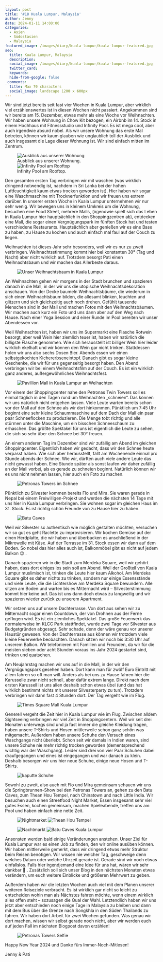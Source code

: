 ```yaml
---
layout: post
title: '#18 Kuala Lumpur, Malaysia'
author: Jenny
date: 2024-01-11 14:00:00
categories:
  - Asien
  - Südostasien
  - Malaysia
featured_image: /images/diary/kuala-lumpur/kuala-lumpur-featured.jpg
seo:
  title: Kuala Lumpur, Malaysia
  description:
  social_image: /images/diary/kuala-lumpur/kuala-lumpur-featured.jpg
  twitter_card:
  keywords:
  hide-from-google: false
_comments:
  title: Max 70 characters
  social_image: landscape 1200 x 600px
---
```

Wir sind jetzt bereits seit fast vier Wochen in Kuala Lumpur, aber wirklich viel erzählenswertes ist in diesen Wochen nicht passiert. Angekommen sind wir bereits am 15. Dezember, etwas mehr als eine Woche vor Weihnachten. Wir haben unsere Wohnung in Chow Kit bezogen, ein Airbnb im 14. Stock in einem Hochhaus mit Fitnessstudio und Infinity Pool. Es ist mega cool, aber auch irgendwie absurd nobel. Als wir unsere Wohnung das erste Mal betreten, können wir kaum glauben wie unglaublich toll der Ausblick und auch insgesamt die Lage dieser Wohnung ist. Wir sind einfach mitten im Zentrum. 

<figure class="img2">
  <img src="/images/diary/kuala-lumpur/kuala-lumpur-10.jpg" alt="Ausblick aus unserer Wohnung">
  <figcaption> Ausblick aus unserer Wohnung.</figcaption>
  <img src="/images/diary/kuala-lumpur/kuala-lumpur-8.jpg" alt="Infinity Pool am Rooftop">
  <figcaption> Infinity Pool am Rooftop.</figcaption>
</figure>

Den gesamten ersten Tag verbringen wir mit waschen (was wirklich dringend notwendig ist, nachdem in Sri Lanka bei der hohen Luftfeuchtigkeit kaum etwas trocken geworden ist). Hier haben wir sogar eine Waschmaschine mit Trocknerfunktion und wir freuen uns extrem darüber. In unserer ersten Woche in Kuala Lumpur unternehmen wir nur sehr wenig. Wir bewegen uns in kleinem Umkreis um die Wohnung, besuchen eine Food Street, mehrere Malls, (irgendwie spielt sich das Leben in Kuala Lumpur hier hauptsächlich in den Shoppingzentren ab), entdecken eine Mall, die sogar einen Vergnügungspark im fünften Stock hat und testen verschiedene Restaurants. Hauptsächlich aber genießen wir es eine Base zu haben, zu Hause zu kochen und auch einfach mal faul auf der Couch zu liegen.

Weihnachten ist dieses Jahr sehr besonders, weil wir es nur zu zweit verbringen. Weihnachtsstimmung kommt hier bei konstanten 30° (Tag und Nacht) aber nicht wirklich auf. Trotzdem besorgt Pati einen Weihnachtsbaum und wir machen das Allerbeste daraus.

<figure class="img1">
  <img src="/images/diary/kuala-lumpur/kuala-lumpur-1.jpg" alt="Unser Weihnachtsbaum in Kuala Lumpur">
</figure>

An Weihnachten gehen wir morgens in der Stadt brunchen und spazieren danach in die Mall, in der wir uns die utopische Weihnachtsdekoration anschauen. Von der Decke baumeln Weihnachtsbäume, die wiederum in sich einen Weihnachtsbaum bilden, die allesamt blinken, leuchten und glitzern und sich gleichzeitig auch noch drehen. Gefühlt tausende Menschen sind in der Mall und machen Fotos mit den Weihnachtsbäumen. Wir machen auch kurz ein Foto und uns dann aber auf den Weg nach Hause. Nach einer Yoga Session und einer Runde im Pool bereiten wir unser Abendessen vor.

Weil Weihnachten ist, haben wir uns im Supermarkt eine Flasche Rotwein besorgt, aber weil Wein hier ziemlich teuer ist, haben wir natürlich die billigste Flasche genommen. Wie sich herausstellt ist billiger Wein hier leider wirklich ekelhaft und wir können den Wein gar nicht trinken. Stattdessen holen wir uns also sechs Dosen Bier. Abends essen wir einen selbstgekochten Kichererbseneintopf. Danach gibt es sogar kleine Geschenke, die wir für uns gegenseitig besorgt haben. Den Abend verbringen wir bei einem Weihnachtsfilm auf der Couch. Es ist ein wirklich ganz anderes, außergewöhnliches Weihnachtsfest. 

<figure class="img1">
  <img src="/images/diary/kuala-lumpur/kuala-lumpur-9.jpg" alt="Pavillion Mall in Kuala Lumpur an Weihachten">
</figure>

Vor einem der Shoppingcenter nahe den Petronas Twin Towers soll es einmal täglich in den Tagen rund um Weihnachten „schneien“. Das können wir uns natürlich nicht entgehen lassen. Viele Leute warten bereits schon vor der Mall auf den Schnee als wir dort hinkommen. Pünktlich um 7:45 Uhr beginnt eine sehr kleine Schaummaschine auf dem Dach der Mall ein paar paar Schneeflocken zu produzieren. Die Menge tobt richtig und alle stürmen unter die Maschine, um ein bisschen Schneeschaum zu erhaschen. Das größte Spektakel für uns ist eigentlich die Leute zu sehen, die sich so sehr über den Schnee bei 30° freuen.

An einem anderen Tag im Dezember sind wir zufällig am Abend im gleichen Shoppingcenter. Eigentlich haben wir gedacht, dass wir den Schnee heute verpasst haben. Wie sich aber herausstellt, fällt am Wochenende einmal pro Stunde abends der Schnee. Wie wir, dürften auch viele andere Leute das nicht gewusst haben. Eine Stunde später als sonst laufen wir daher zufällig an der Mall vorbei, als es gerade zu schneien beginnt. Natürlich können wir es uns nicht nehmen lassen, hier auch ein Foto zu machen.

<figure class="img1">
  <img src="/images/diary/kuala-lumpur/kuala-lumpur-11.jpg" alt="Petronas Towers im Schnee">
</figure>

Pünktlich zu Silvester kommen bereits Flo und Mira. Sie waren gerade in Nepal bei einem Freiwilligen-Projekt und werden die nächsten 14 Tage mit uns hier in Kuala Lumpur verbringen. Sie wohnen sogar im gleichen Haus im 31. Stock. Es ist richtig schön Freunde von zu Hause hier zu haben.

<figure class="img1">
  <img src="/images/diary/kuala-lumpur/kuala-lumpur-6.jpg" alt="Batu Caves">
</figure>

Weil wir Silvester so authentisch wie möglich gestalten möchten, versuchen wir so gut es geht Raclette zu improvisieren. Wir kochen Gemüse auf der einen Herdplatte, die wir haben und überbacken es anschließend in der Mikrowelle mit Käse. Auf der Terrasse im 31. Stock essen wir dann auf dem Boden. So nobel das hier alles auch ist, Balkonmöbel gibt es nicht auf jedem Balkon 😉 .

Danach spazieren wir in die Stadt zum Merdeka Square, weil wir gehört haben, dass dort einiges los sein soll am Abend. Weil der Großteil von Kuala Lumpur muslimisch ist, trinken die Leute hier kaum Alkohol. Am Merdeka Square gibt es daher nichts zu trinken, sondern nur einige Essensstände und viele Leute, die die Lichtershow am Merdeka Square bewundern. Alle sitzen am Boden und warten bis es Mitternacht wird – Silvesterstimmung kommt hier keine auf. Das ist uns dann doch etwas zu langweilig und wir spazieren wieder zurück zu unserem Apartment.

Wir setzen uns auf unsere Dachterrasse. Von dort aus sehen wir zu Mitternacht sogar einen Countdown, der von Drohnen aus der Ferne geflogen wird. Es ist ein ziemliches Spektakel. Das große Feuerwerk das normalerweise im KLCC Park stattfindet, wurde zwei Tage vor Silvester aus Budgetgründen abgesagt. Sehr schade, denn der wäre genau vor unserer Haustür gewesen. Von der Dachterrasse aus können wir trotzdem viele kleine Feuerwerke beobachten. Danach sitzen wir noch bis 3:30 Uhr auf unserem Balkon. Wir telefonieren mit Familien und Freunden, da wir für die meisten sieben oder acht Stunden voraus ins Jahr 2024 gestartet sind, trinken und quatschen.

Am Neujahrstag machen wir uns auf in die Mall, in der wir den Vergnügungspark gesehen haben. Dort kann man für zwölf Euro Eintritt mit allem fahren so oft man will. Anders als bei uns zu Hause fahren hier die Karusselle zwar nicht schnell, aber dafür extrem lange. Direkt nach dem ersten Karussell ist uns allen deshalb schon etwas übel (und das hat wirklich bestimmt nichts mit unserer Silvesterparty zu tun). Trotzdem verbringen wir dann fast 4 Stunden dort. Der Tag vergeht wie im Flug.

<figure class="img1">
  <img src="/images/diary/kuala-lumpur/kuala-lumpur-2.jpg" alt="Times Square Mall Kuala Lumpur">
</figure>

Generell vergeht die Zeit hier in Kuala Lumpur wie im Flug. Zwischen alldem Sightseeing verbringen wir viel Zeit in Shoppingcentern. Weil wir seit drei Monaten unterwegs sind und ja fast immer die gleiche Kleidung tragen, haben unsere T-Shirts und Hosen mittlerweile schon ganz schön was mitgemacht. Außerdem haben unsere Schuhe den Versuch eines Waschgangs nicht überlebt. Schon seit wir damals in Indien waren, sind unsere Schuhe nie mehr richtig trocken geworden (dementsprechend wichtig war der Waschgang). Leider sind drei von vier Paar Schuhen dabei draufgegangen und eines ist eingegangen und war danach zu klein. Deshalb besorgen wir uns hier neue Schuhe, einige neue Hosen und T-Shirts.

<figure class="img1">
  <img src="/images/diary/kuala-lumpur/kuala-lumpur-7.jpg" alt="kaputte Schuhe">
</figure>

Sowohl zu zweit, also auch mit Flo und Mira gemeinsam schauen wir uns die Springbrunnen-Show bei den Petronas Towers an, gehen zu den Batu Caves, zum Thean Hou Tempel, nach Chinatown und nach Little India. Wir besuchen auch einen Streetfood Night Market, Essen insgesamt sehr viel gutes Essen, kochen gemeinsam, machen Spieleabende, treffen uns am Pool und haben einfach eine nette Zeit.

<figure class="img2">
  <img src="/images/diary/kuala-lumpur/kuala-lumpur-5.jpg" alt="Nightmarket">
  <img src="/images/diary/kuala-lumpur/kuala-lumpur-13.jpg" alt="Thean Hou Tempel">
</figure>
<figure class="img2">
  <img src="/images/diary/kuala-lumpur/kuala-lumpur-4.jpg" alt="Nachtmarkt">
  <img src="/images/diary/kuala-lumpur/kuala-lumpur-14.jpg" alt="Batu Caves Kuala Lumpur">
</figure>

Ansonsten werden bald einige Veränderungen anstehen. Unser Ziel für Kuala Lumpur war es einen Job zu finden, den wir online ausüben können. Wir haben mittlerweile gemerkt, dass wir dringend etwas mehr Struktur beim Reisen benötigen. Wir wissen nie welcher Tag, geschweige denn welches Datum oder welche Uhrzeit gerade ist. Gerade sind wir noch etwas einfallslos. Falls hier irgendjemand eine Idee für uns hat, wären wir sehr dankbar 🙂 . Zusätzlich soll sich unser Blog in den nächsten Monaten etwas verändern, um euch weitere Einblicke und größeren Mehrwert zu geben.

Außerdem haben wir die letzten Wochen auch viel mit dem Planen unserer weiteren Reiseziele verbracht. Es ist wirklich gar nicht so leicht zu entscheiden wohin man als Nächstes fahren möchte, wenn einem wirklich alles offen steht – sozusagen die Qual der Wahl. Letztendlich haben wir uns jetzt aber entschieden noch einige Tage in Malaysia zu bleiben und dann mit dem Bus über die Grenze nach Songkhla in den Süden Thailands zu fahren. Wir haben dort Arbeit für zwei Wochen gefunden. Was genau wir dort machen, wissen wir selbst gerade noch nicht, aber wir werden euch auf jeden Fall im nächsten Blogpost davon erzählen!

<figure class="img1">
  <img src="/images/diary/kuala-lumpur/kuala-lumpur-3.jpg" alt="Petronas Towers Selfie">
</figure>

Happy New Year 2024 und Danke fürs Immer-Noch-Mitlesen!

Jenny & Pati
